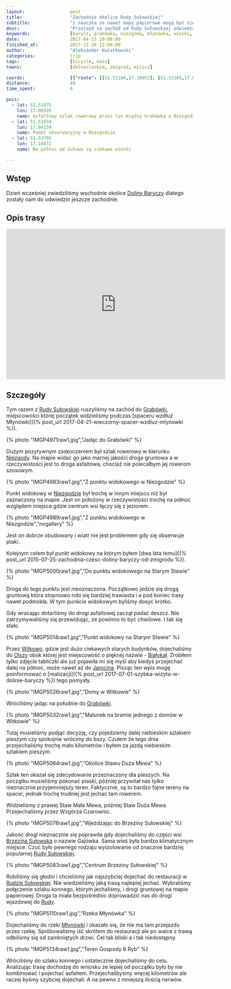 ```yaml
---
layout:                 post
title:                  "Zachodnie okolice Rudy Sułowskiej"
subtitle:               "i nauczka że nawet mapy papierowe mogą być niedokładne"
desc:                   "Przejazd na zachód od Rudy Sułowskiej odwiedzając dwa istotne punkty obserwacyjne ptaków (Niezgoda i Stary Staw) oraz objazd stawu Mewa i powrót przez Brzezinę Sułowską."
keywords:               [barycz, grabówka, niezgoda, młynówka, wioski, szlak pieszy, brzezina sułowska, staw duża mewa]
date:                   2017-04-23 20:00:00
finished_at:            2017-12-26 12:00:00
author:                 "Aleksander Kwiatkowski"
categories:             trip
tags:                   [bicycle, main]
towns:                  [dolnoslaskie, zmigrod, milicz]

coords:                 [{"route": [[51.51244,17.10952], [51.52165,17.08102], [51.52104,17.07222], [51.51818,17.06012], [51.51733,17.05029], [51.51444,17.04913], [51.51765,17.04085], [51.51479,17.03184], [51.52098,17.03034], [51.52101,17.01429], [51.52098,17.03034], [51.52734,17.02489], [51.53303,17.02575], [51.54018,17.04214], [51.54058,17.06368], [51.52590,17.07493], [51.52571,17.07853], [51.52168,17.07785], [51.52165,17.08089], [51.52683,17.08351], [51.53198,17.09188], [51.53230,17.10149], [51.53364,17.10128], [51.53778,17.09282], [51.54253,17.10450], [51.54861,17.10420], [51.55131,17.12445], [51.55053,17.13389], [51.54082,17.14896], [51.53978,17.15200], [51.53020,17.14960], [51.51204,17.12870]], "type": "bicycle"}]
distance:               40
time_spent:             6

pois:
  - lat: 51.51875
    lon: 17.06935
    name: Asfaltowy szlak rowerowy przez las między Grabówką a Niezgodą
  - lat: 51.51934
    lon: 17.04159
    name: Punkt obserwacyjny w Niezgodzie  
  - lat: 51.53795
    lon: 17.16872
    name: Na północ od Sułowa są ciekawe wioski

---
```


[wiki-dolina-baryczy]: https://pl.wikipedia.org/wiki/Park_Krajobrazowy_Dolina_Baryczy
[wiki-ruda-sulowska]: https://pl.wikipedia.org/wiki/Ruda_Su%C5%82owska
[wiki-niezgoda]: https://pl.wikipedia.org/wiki/Niezgoda_(wojew%C3%B3dztwo_dolno%C5%9Bl%C4%85skie)
[wiki-wilkowo]: https://pl.wikipedia.org/wiki/Wilkowo_(wojew%C3%B3dztwo_dolno%C5%9Bl%C4%85skie)
[wiki-olsza]: https://pl.wikipedia.org/wiki/Olsza_(wojew%C3%B3dztwo_dolno%C5%9Bl%C4%85skie)
[wiki-bialykal]: https://pl.wikipedia.org/wiki/Bia%C5%82yka%C5%82
[wiki-jarocin]: https://pl.wikipedia.org/wiki/Jarocin
[wiki-grabowka]: https://pl.wikipedia.org/wiki/Grab%C3%B3wka_(wojew%C3%B3dztwo_dolno%C5%9Bl%C4%85skie)
[wiki-brzezina-sulowska]: https://pl.wikipedia.org/wiki/Brzezina_Su%C5%82owska
[wiki-rzeka-mlynowka]: https://pl.wikipedia.org/wiki/M%C5%82yn%C3%B3wka_Su%C5%82owska


Wstęp
-----

Dzień wcześniej zwiedziliśmy wschodnie okolice [Doliny Baryczy][wiki-dolina-baryczy]
dlatego zostały nam do odwiedzin jeszcze zachodnie.

Opis trasy
----------

<iframe height='405' width='590' frameborder='0' allowtransparency='true' scrolling='no' src='https://www.strava.com/activities/954904200/embed/675ca658031612d2d3c30ccf7855d0004fbb2ca1'></iframe>

Szczegóły
---------

Tym razem z [Rudy Sułowskiej][wiki-ruda-sulowska] ruszyliśmy na zachód do
[Grabówki][wiki-grabowka], miejscowości której początek widzieliśmy podczas
[spaceru wzdłuż Młynówki]({% post_url 2017-04-21-wieczorny-spacer-wzdluz-mlynowki %}).

{% photo "IMGP4971raw1.jpg","Jadąc do Grabówki" %}

Dużym pozytywnym zaskoczeniem był szlak rowerowy w kierunku
[Niezgody][wiki-niezgoda]. Na mapie widać go jako marnej jakości droga gruntowa
a w rzeczywistości jest to droga asfaltowa, chociaż nie polecałbym jej
rowerom szosowym.

{% photo "IMGP4983raw1.jpg","Z punktu widokowego w Niezgodzie" %}

Punkt widokowy w [Niezgodzie][wiki-niezgoda] był trochę w innym miejscu niż
był zaznaczony na mapie. Jest on położony w rzeczywistości
trochę na północ względem miejsca
gdzie centrum wsi łączy się z jeziorem.

{% photo "IMGP4989raw1.jpg","Z punktu widokowego w Niezgodzie","nogallery" %}

Jest on dobrze obudowany i wiatr nie jest problemem gdy się obserwuje ptaki.

Kolejnym celem był punkt widokowy na którym byłem
[dwa lata temu]({% post_url 2015-07-25-zachodnia-czesc-doliny-baryczy-od-zmigrodu %}).

{% photo "IMGP5000raw1.jpg","Do punktu widokowego na Starym Stawie" %}

Droga do tego punktu jest nieoznaczona. Początkowo jedzie się drogą gruntową która
stopniowo robi się bardziej trawiasta i a pod koniec trasy nawet podmokła.
W tym punkcie widokowym byliśmy dosyć krótko.

Gdy wracając dotarliśmy do drogi asfaltowej zaczął padać deszcz.
Nie zatrzymywaliśmy się przewidując, że powinno to być chwilowe.
I tak się stało.

{% photo "IMGP5014raw1.jpg","Punkt widokowy na Starym Stawie" %}

Przez [Wilkowo][wiki-wilkowo], gdzie jest dużo ciekawych
starych budynków, dojechaliśmy do [Olszy][wiki-olsza] obok
której jest miejscowość o pięknej nazwie - [Białykał][wiki-bialykal].
Zrobiłem tylko zdjęcie tabliczki ale już pojawiła mi się myśl aby kiedyś przejechać
dalej na północ, może nawet aż do [Jarocina][wiki-jarocin].
Pisząc ten wpis mogę poinformować o
[realizacji]({% post_url 2017-07-01-szybka-wizyta-w-dolinie-baryczy %})
tego pomysły.

{% photo "IMGP5026raw1.jpg","Domy w Witkowie" %}

Wróciliśmy jadąc na południe do [Grabówki][wiki-grabowka].

{% photo "IMGP5032raw1.jpg","Malunek na bramie jednego z domów w Witkowie" %}

Tutaj musieliśmy podjąć decyzję, czy pojedziemy dalej niebieskim szlakiem
pieszym czy spokojnie wrócimy do bazy. Czułem że tego dnia przejechaliśmy trochę
mało kilometrów i byłem za jazdą niebieskim szlakiem pieszym.

{% photo "IMGP5064raw1.jpg","Okolice Stawu Duża Mewa" %}

Szlak ten okazał się zdecydowanie przeznaczony dla pieszych.
Na początku musieliśmy pokonać piaski, później przywitał nas tylko
nieznacznie przyjemniejszy teren.
Faktycznie, są to bardzo fajne tereny na spacer, jednak trochę trudniej jest
jechać tam rowerem.

Widzieliśmy z prawej Staw Mała Mewa, później Staw Duża Mewa. Przejechaliśmy
przez Wzgórza Czarownic.

{% photo "IMGP5078raw1.jpg","Wjeżdzając do Brzeziny Sułowskiej" %}

Jakość drogi nieznacznie się poprawiła gdy dojechaliśmy do części wsi
[Brzezina Sułowska][wiki-brzezina-sulowska] o nazwie Gajówka. Sama wieś była
bardzo klimatycznym miejsce. Czuć było pewnego rodzaju wyizolowanie od
znacznie bardziej popularnej [Rudy Sułowskiej][wiki-ruda-sulowska].

{% photo "IMGP5083raw1.jpg","Centrum Brzeziny Sułowskiej" %}

Robiliśmy się głodni i chcieliśmy jak najszybciej dojechać do restauracji w
[Rudzie Sułowskiej][wiki-ruda-sulowska]. Nie wiedzieliśmy jaką trasą
najlepiej jechać.
Wybraliśmy połączenie szlaku konnego, którym jechaliśmy, i drogi gruntowej na
mapie papierowej. Droga ta miała bezpośrednio doprowadzić nas do
drogi wjazdowej do
[Rudy][wiki-ruda-sulowska].

{% photo "IMGP5110raw1.jpg","Rzeka Młynówka" %}

Dojechaliśmy do rzeki [Młynówki][wiki-rzeka-mlynowka] i okazało się, że
nie ma tam przejazdu przez rzekę. Spróbowaliśmy iść skrótem do restauracji ale
po walce z trawą odbiliśmy się od zamkniętych drzwi. Cel tak bliski a i tak
niedostępny.

{% photo "IMGP5134raw1.jpg","Teren Gospody 8 Ryb" %}

Wróciliśmy do szlaku konnego i ostatecznie dojechaliśmy do celu. Analizując
trasę dochodzę do wniosku że lepiej od początku było by nie kombinować i pojechać
asfaltem. Przejechalibyśmy więcej kilometrów ale raczej byśmy szybciej
dojechali. A na pewno z mniejszą ilością nerwów.
